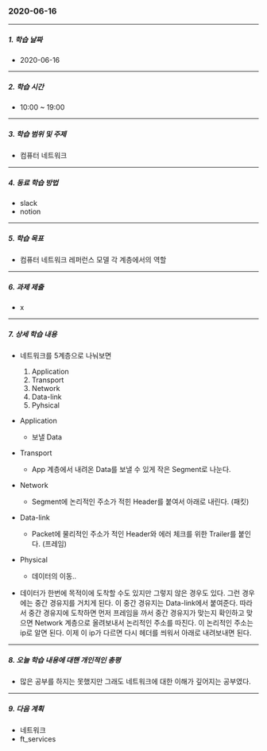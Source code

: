### 2020-06-16
-----
##### 1. 학습 날짜
- 2020-06-16

-----
##### 2. 학습 시간
- 10:00 ~ 19:00

-----
##### 3. 학습 범위 및 주제
- 컴퓨터 네트워크

-----
##### 4. 동료 학습 방법
- slack
- notion

-----
##### 5. 학습 목표
- 컴퓨터 네트워크 레퍼런스 모델 각 계층에서의 역할

-----
##### 6. 과제 제출
- x

-----
##### 7. 상세 학습 내용
- 네트워크를 5계층으로 나눠보면
    1. Application
    2. Transport
    3. Network
    4. Data-link
    5. Pyhsical

- Application
    - 보낼 Data

- Transport
    - App 계층에서 내려온 Data를 보낼 수 있게 작은 Segment로 나눈다.

- Network
    - Segment에 논리적인 주소가 적힌 Header를 붙여서 아래로 내린다. (패킷)

- Data-link
    - Packet에 물리적인 주소가 적인 Header와 에러 체크를 위한 Trailer를 붙인다. (프레임)
    
- Physical
    - 데이터의 이동..

- 데이터가 한번에 목적이에 도착할 수도 있지만 그렇지 않은 경우도 있다. 그런 경우에는 중간 경유지를 거치게 된다. 이 중간 경유지는 Data-link에서 붙여준다. 따라서 중간 경유지에 도착하면 먼저 프레임을 까서 중간 경유지가 맞는지 확인하고 맞으면 Network 계층으로 올려보내서 논리적인 주소를 따진다. 이 논리적인 주소는 ip로 알면 된다. 이제 이 ip가 다르면 다시 헤더를 씌워서 아래로 내려보내면 된다.

-----
##### 8. 오늘 학습 내용에 대핸 개인적인 총평
- 많은 공부를 하지는 못했지만 그래도 네트워크에 대한 이해가 깊어지는 공부였다.

-----
##### 9. 다음 계획
- 네트워크
- ft_services
